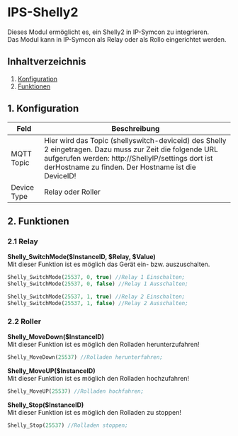 # IPS-Shelly2
   Dieses Modul ermöglicht es, ein Shelly2 in IP-Symcon zu integrieren.\
   Das Modul kann in IP-Symcon als Relay oder als Rollo eingerichtet werden.
     
   ## Inhaltverzeichnis
   1. [Konfiguration](#1-konfiguration)
   2. [Funktionen](#2-funktionen)
   
   ## 1. Konfiguration
   
   Feld | Beschreibung
   ------------ | -------------
   MQTT Topic | Hier wird das Topic (shellyswitch-deviceid) des Shelly 2 eingetragen. Dazu muss zur Zeit die folgende URL aufgerufen werden: http://ShellyIP/settings dort ist derHostname zu finden. Der Hostname ist die DeviceID!
   Device Type | Relay oder Roller
   
   ## 2. Funktionen
   
   ### 2.1 Relay
   
   **Shelly_SwitchMode($InstanceID, $Relay, $Value)**\
   Mit dieser Funktion ist es möglich das Gerät ein- bzw. auszuschalten.
   ```php
   Shelly_SwitchMode(25537, 0, true) //Relay 1 Einschalten;
   Shelly_SwitchMode(25537, 0, false) //Relay 1 Ausschalten;
   
   Shelly_SwitchMode(25537, 1, true) //Relay 2 Einschalten;
   Shelly_SwitchMode(25537, 1, false) //Relay 2 Ausschalten;
   ```
   
  ### 2.2 Roller
  
  **Shelly_MoveDown($InstanceID)**\
  Mit dieser Funktion ist es möglich den Rolladen herunterzufahren!
  ```php
  Shelly_MoveDown(25537) //Rolladen herunterfahren;
  ```
  
  **Shelly_MoveUP($InstanceID)**\
  Mit dieser Funktion ist es möglich den Rolladen hochzufahren!
  ```php
  Shelly_MoveUP(25537) //Rolladen hochfahren;
  ```
  
  **Shelly_Stop($InstanceID)**\
  Mit dieser Funktion ist es möglich den Rolladen zu stoppen!
  ```php
  Shelly_Stop(25537) //Rolladen stoppen;
  ```